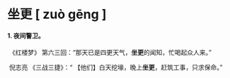 # 坐更     [ zuò gēng ]

#### 1. 夜间警卫。

​	《红楼梦》 第六三回：“那天已是四更天气，**坐更**的闻知，忙喝起众人来。”	

​	 倪志亮  《三战三捷》：“ 【他们】白天挖壕，晚上**坐更**，赶筑工事，只求保命。”